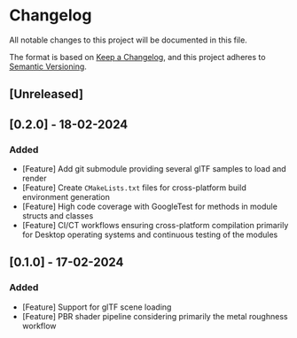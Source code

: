 # Changelog

All notable changes to this project will be documented in this file.

The format is based on [Keep a Changelog](https://keepachangelog.com/en/1.0.0/),
and this project adheres to [Semantic Versioning](https://semver.org/spec/v2.0.0.html).

## [Unreleased]

## [0.2.0] - 18-02-2024

### Added

- [Feature] Add git submodule providing several glTF samples to load and render
- [Feature] Create `CMakeLists.txt` files for cross-platform build environment generation
- [Feature] High code coverage with GoogleTest for methods in module structs and classes 
- [Feature] CI/CT workflows ensuring cross-platform compilation primarily for Desktop operating systems and continuous testing of the modules

## [0.1.0] - 17-02-2024

### Added

- [Feature] Support for glTF scene loading
- [Feature] PBR shader pipeline considering primarily the metal roughness workflow